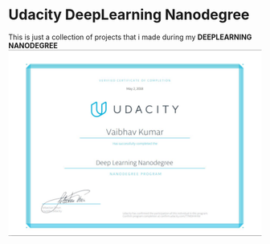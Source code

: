 # Udacity DeepLearning Nanodegree 

This is just a collection of projects that i made during my **DEEPLEARNING NANODEGREE**
![](certificate.JPG?raw=true)
